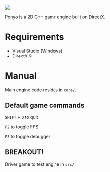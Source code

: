 ![](https://res.cloudinary.com/da3pyp8ki/image/upload/v1544777125/ponyo.jpg)

Ponyo is a 2D C++ game engine built on DirectX.

# Requirements

- Visual Studio (Windows)
- DirectX 9

# Manual

Main engine code resides in `core/`.

## Default game commands

`SHIFT` + `Q` to quit

`F2` to toggle FPS

`F3` to toggle debugger

## BREAKOUT!

Driver game to test engine in `src/`
